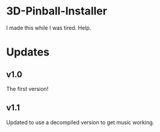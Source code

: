 # 3D-Pinball-Installer
I made this while I was tired. Help.

# Updates

## v1.0
The first version!

## v1.1
Updated to use a decompiled version to get music working.
